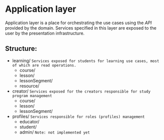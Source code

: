# Application layer 

Application layer is a place for orchestrating the use cases using the _API_ provided by the domain. Services
specified in this layer are exposed to the user by the presentation infrastructure. 

## Structure:
- learning/ `Services exposed for students for learning use cases, most of which are read operations.`
    - course/
    - lesson/
    - lessonSegment/
    - resource/
 - creator/ `Services exposed for the creators responsible for study program management`
    - course/
    - lesson/
    - lessonSegment/
- profiles/ `Services responsible for roles (profiles) management`
    - educator/
    - student/
    - admin/ `Note: not implemented yet`